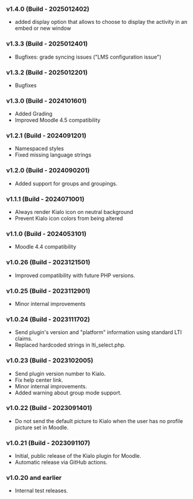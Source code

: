 ### v1.4.0 (Build - 2025012402)

* added display option that allows to choose to display the activity in an embed or new window

### v1.3.3 (Build - 2025012401)

* Bugfixes: grade syncing issues ("LMS configuration issue")

### v1.3.2 (Build - 2025012201)

* Bugfixes

### v1.3.0 (Build - 2024101601)

* Added Grading
* Improved Moodle 4.5 compatibility

### v1.2.1 (Build - 2024091201)

* Namespaced styles
* Fixed missing language strings

### v1.2.0 (Build - 2024090201)

* Added support for groups and groupings.

### v1.1.1 (Build - 2024071001)

* Always render Kialo icon on neutral background
* Prevent Kialo icon colors from being altered

### v1.1.0 (Build - 2024053101)

* Moodle 4.4 compatibility

### v1.0.26 (Build - 2023121501)

* Improved compatibility with future PHP versions.

### v1.0.25 (Build - 2023112901)

* Minor internal improvements

### v1.0.24 (Build - 2023111702)

* Send plugin's version and "platform" information using standard LTI claims.
* Replaced hardcoded strings in lti_select.php.

### v1.0.23 (Build - 2023102005)

* Send plugin version number to Kialo.
* Fix help center link.
* Minor internal improvements.
* Added warning about group mode support.

### v1.0.22 (Build - 2023091401)

* Do not send the default picture to Kialo when the user has no profile picture set in Moodle.

### v1.0.21 (Build - 2023091107)

* Initial, public release of the Kialo plugin for Moodle.
* Automatic release via GitHub actions.

### v1.0.20 and earlier

* Internal test releases.
